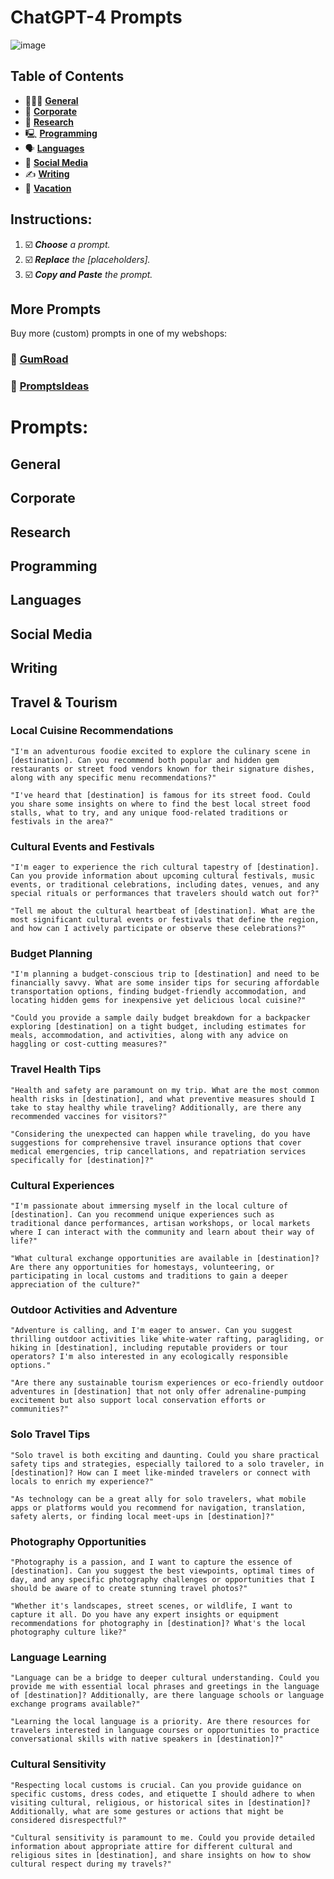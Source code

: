 # ChatGPT-4 Prompts

![image](https://github.com/cas-van-vliet/chatgpt-4-prompts/assets/146363448/4156bb5c-aca2-4279-bf51-2075b2fadda0)

## Table of Contents

- 👩🏻‍💻 **[General](#General)**
- 👔 **[Corporate](#Corporate)**
- 🔎 **[Research](Research)**
- 🖳 **[Programming](Programming)**
- 🗣️ **[Languages](Languages)**
- 📱 **[Social Media](Media)**
- ✍️ **[Writing](Writing)**
- 👙 **[Vacation](Vacation)**

## Instructions:

1. ☑️ _**Choose** a prompt._
2. ☑️ _**Replace** the [placeholders]._
3. ☑️ _**Copy and Paste** the prompt._
   
## More Prompts

Buy more (custom) prompts in one of my webshops:

### 🏪 [GumRoad](https://promptfast.gumroad.com)

### 🏪 [PromptsIdeas](https://promptsideas.com/profile/promptfast)

# Prompts:
## General
## Corporate
## Research
## Programming
## Languages
## Social Media
## Writing

## Travel & Tourism

### Local Cuisine Recommendations

    "I'm an adventurous foodie excited to explore the culinary scene in [destination]. Can you recommend both popular and hidden gem restaurants or street food vendors known for their signature dishes, along with any specific menu recommendations?"

    "I've heard that [destination] is famous for its street food. Could you share some insights on where to find the best local street food stalls, what to try, and any unique food-related traditions or festivals in the area?"

### Cultural Events and Festivals

    "I'm eager to experience the rich cultural tapestry of [destination]. Can you provide information about upcoming cultural festivals, music events, or traditional celebrations, including dates, venues, and any special rituals or performances that travelers should watch out for?"

    "Tell me about the cultural heartbeat of [destination]. What are the most significant cultural events or festivals that define the region, and how can I actively participate or observe these celebrations?"

### Budget Planning

    "I'm planning a budget-conscious trip to [destination] and need to be financially savvy. What are some insider tips for securing affordable transportation options, finding budget-friendly accommodation, and locating hidden gems for inexpensive yet delicious local cuisine?"

    "Could you provide a sample daily budget breakdown for a backpacker exploring [destination] on a tight budget, including estimates for meals, accommodation, and activities, along with any advice on haggling or cost-cutting measures?"

### Travel Health Tips

    "Health and safety are paramount on my trip. What are the most common health risks in [destination], and what preventive measures should I take to stay healthy while traveling? Additionally, are there any recommended vaccines for visitors?"

    "Considering the unexpected can happen while traveling, do you have suggestions for comprehensive travel insurance options that cover medical emergencies, trip cancellations, and repatriation services specifically for [destination]?"

### Cultural Experiences

    "I'm passionate about immersing myself in the local culture of [destination]. Can you recommend unique experiences such as traditional dance performances, artisan workshops, or local markets where I can interact with the community and learn about their way of life?"

    "What cultural exchange opportunities are available in [destination]? Are there any opportunities for homestays, volunteering, or participating in local customs and traditions to gain a deeper appreciation of the culture?"

### Outdoor Activities and Adventure

    "Adventure is calling, and I'm eager to answer. Can you suggest thrilling outdoor activities like white-water rafting, paragliding, or hiking in [destination], including reputable providers or tour operators? I'm also interested in any ecologically responsible options."

    "Are there any sustainable tourism experiences or eco-friendly outdoor adventures in [destination] that not only offer adrenaline-pumping excitement but also support local conservation efforts or communities?"

### Solo Travel Tips

    "Solo travel is both exciting and daunting. Could you share practical safety tips and strategies, especially tailored to a solo traveler, in [destination]? How can I meet like-minded travelers or connect with locals to enrich my experience?"

    "As technology can be a great ally for solo travelers, what mobile apps or platforms would you recommend for navigation, translation, safety alerts, or finding local meet-ups in [destination]?"

### Photography Opportunities

    "Photography is a passion, and I want to capture the essence of [destination]. Can you suggest the best viewpoints, optimal times of day, and any specific photography challenges or opportunities that I should be aware of to create stunning travel photos?"

    "Whether it's landscapes, street scenes, or wildlife, I want to capture it all. Do you have any expert insights or equipment recommendations for photography in [destination]? What's the local photography culture like?"

### Language Learning

    "Language can be a bridge to deeper cultural understanding. Could you provide me with essential local phrases and greetings in the language of [destination]? Additionally, are there language schools or language exchange programs available?"

    "Learning the local language is a priority. Are there resources for travelers interested in language courses or opportunities to practice conversational skills with native speakers in [destination]?"

### Cultural Sensitivity

    "Respecting local customs is crucial. Can you provide guidance on specific customs, dress codes, and etiquette I should adhere to when visiting cultural, religious, or historical sites in [destination]? Additionally, what are some gestures or actions that might be considered disrespectful?"

    "Cultural sensitivity is paramount to me. Could you provide detailed information about appropriate attire for different cultural and religious sites in [destination], and share insights on how to show cultural respect during my travels?"
